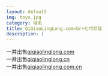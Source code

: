 ```yaml
---
layout: default
img: toys.jpg
category: 域名
title: QiQiaoLingLong.com<br>七巧玲珑
description: |
---
```

  一并出售[qiqiaolinglong.com](http://www.google.com/fonts)<br>一并出售[qiqiaolinglong.cn](http://www.google.com/fonts)<br>一并出售[qiqiaolinglong.com.cn](http://www.google.com/fonts)
